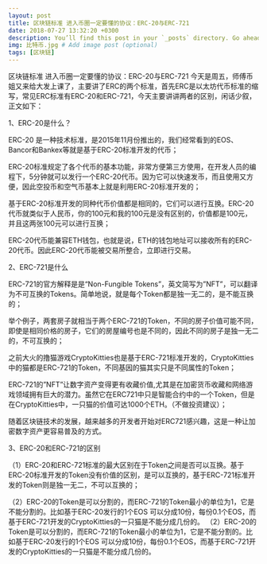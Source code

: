 ```yaml
---
layout: post
title: 区块链标准 进入币圈一定要懂的协议：ERC-20与ERC-721
date: 2018-07-27 13:32:20 +0300
description: You’ll find this post in your `_posts` directory. Go ahead and edit it and re-build the site to see your changes. # Add post description (optional)
img: 比特币.jpg # Add image post (optional)
tags: [区块链]
---
```



区块链标准 进入币圈一定要懂的协议：ERC-20与ERC-721
今天是周五，师傅币姐又来给大发上课了，主要讲了ERC的两个标准，首先ERC是以太坊代币标准的缩写，常见ERC标准有ERC-20和ERC-721，今天主要讲讲两者的区别，闲话少叙，正文如下：

1、ERC-20是什么？

ERC-20 是一种技术标准，是2015年11月份推出的，我们经常看到的EOS、Bancor和Bankex等就是基于ERC-20标准开发的代币；

ERC-20标准规定了各个代币的基本功能，非常方便第三方使用，在开发人员的编程下，5分钟就可以发行一个ERC-20代币。因为它可以快速发币，而且使用又方便，因此空投币和空气币基本上就是利用ERC-20标准开发的；

基于ERC-20标准开发的同种代币价值都是相同的，它们可以进行互换。ERC-20代币就类似于人民币，你的100元和我的100元是没有区别的，价值都是100元，并且这两张100元可以进行互换；

ERC-20代币能兼容ETH钱包，也就是说，ETH的钱包地址可以接收所有的ERC-20代币。因此ERC-20代币能被交易所整合，立即进行交易。

2、ERC-721是什么

ERC-721的官方解释是是“Non-Fungible Tokens”，英文简写为”NFT”，可以翻译为不可互换的Tokens。简单地说，就是每个Token都是独一无二的，是不能互换的；

举个例子，两套房子就相当于两个ERC-721的Token，不同的房子价值可能不同，即使是相同价格的房子，它们的房屋编号也是不同的，因此不同的房子是独一无二的，不可互换的；

之前大火的撸猫游戏CryptoKitties也是基于ERC-721标准开发的，CryptoKitties中的猫都是ERC-721的Token，不同基因的猫其实只是不同属性的Token；

ERC-721的”NFT”让数字资产变得更有收藏价值,尤其是在加密货币收藏和网络游戏领域拥有巨大的潜力。虽然它在ERC721中只是智能合约中的一个Token，但是在CryptoKitties中，一只猫的价值可达1000个ETH。（不做投资建议）；

随着区块链技术的发展，越来越多的开发者开始对ERC721感兴趣，这是一种让加密数字资产更容易普及的方式。

3、ERC-20和ERC-721的区别

（1）ERC-20和ERC-721标准的最大区别在于Token之间是否可以互换。基于ERC-20标准开发的Token没有价值的区别，是可以互换的，基于ERC-721标准开发的Token则是独一无二，不可以互换的；

（2）ERC-20的Token是可以分割的，而ERC-721的Token最小的单位为1，它是不能分割的。比如基于ERC-20发行的1个EOS 可以分成10份，每份0.1个EOS，而基于ERC-721开发的CryptoKitties的一只猫是不能分成几份的。
（2）ERC-20的Token是可以分割的，而ERC-721的Token最小的单位为1，它是不能分割的。比如基于ERC-20发行的1个EOS 可以分成10份，每份0.1个EOS，而基于ERC-721开发的CryptoKitties的一只猫是不能分成几份的。